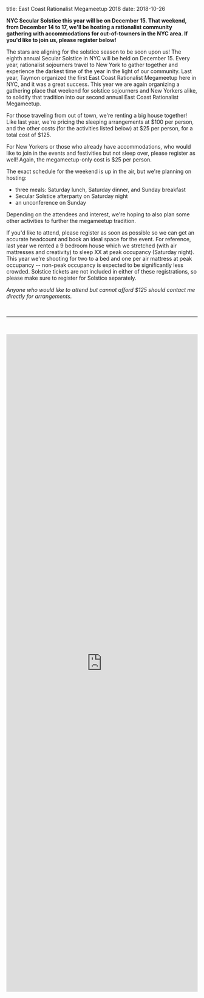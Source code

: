title: East Coast Rationalist Megameetup 2018
date: 2018-10-26

**NYC Secular Solstice this year will be on December 15. That weekend, from December 14 to 17, we'll be hosting a rationalist community gathering with accommodations for out-of-towners in the NYC area. If you'd like to join us, please register below!**

The stars are aligning for the solstice season to be soon upon us! The eighth annual Secular Solstice in NYC will be held on December 15. Every year, rationalist sojourners travel to New York to gather together and experience the darkest time of the year in the light of our community. Last year, Taymon organized the first East Coast Rationalist Megameetup here in NYC, and it was a great success. This year we are again organizing a gathering place that weekend for solstice sojourners and New Yorkers alike, to solidify that tradition into our second annual East Coast Rationalist Megameetup.

For those traveling from out of town, we're renting a big house together! Like last year, we're pricing the sleeping arrangements at $100 per person, and the other costs (for the activities listed below) at $25 per person, for a total cost of $125.

For New Yorkers or those who already have accommodations, who would like to join in the events and festivities but not sleep over, please register as well! Again, the megameetup-only cost is $25 per person.

The exact schedule for the weekend is up in the air, but we're planning on hosting:

 - three meals: Saturday lunch, Saturday dinner, and Sunday breakfast
 - Secular Solstice afterparty on Saturday night
 - an unconference on Sunday

Depending on the attendees and interest, we're hoping to also plan some other activities to further the megameetup tradition.

If you'd like to attend, please register as soon as possible so we can get an accurate headcount and book an ideal space for the event. For reference, last year we rented a 9 bedroom house which we stretched (with air mattresses and creativity) to sleep XX at peak occupancy (Saturday night). This year we're shooting for two to a bed and one per air mattress at peak occupancy -- non-peak occupancy is expected to be significantly less crowded. Solstice tickets are not included in either of these registrations, so please make sure to register for Solstice separately.

*Anyone who would like to attend but cannot afford $125 should contact me directly for arrangements.*

<br /><hr /><br />

<a id="register"><div class="container"><div class="col-md-12"><iframe src="https://docs.google.com/forms/d/e/1FAIpQLSchJddJz8OJpz8HFArfHvScNycXNo1QvHgSWcj-OHAeytEnTA/viewform?embedded=true" width="100%" height="1727" frameborder="0" marginheight="0" marginwidth="0">Loading...</iframe></div></div></a>
